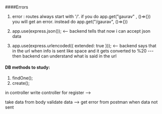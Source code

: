####Errors

1. error : routes always start with '/'. if you do app.get("gaurav" , ()=>{}) you
   will get an error. instead do app.get("/gaurav", ()=>{})

2. app.use(express.json()); <-- backend tells that now i can accept json data

3. app.use(express.urlencoded({ extended: true })); <-- backend says that in the url when info is sent like space
   and it gets converted to %20 ---then backend can understand what is said in the url

#### DB methods to study:

1. findOne();
2. create();

in controller write controller for register -->

take data from body
validate data --> get error from postman when data not sent
